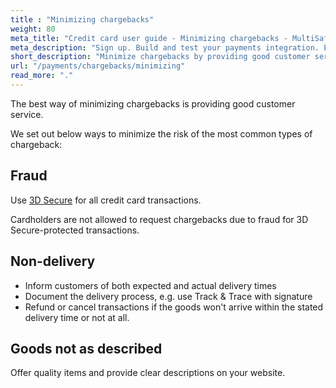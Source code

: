 ```yaml
---
title : "Minimizing chargebacks"
weight: 80
meta_title: "Credit card user guide - Minimizing chargebacks - MultiSafepay Docs"
meta_description: "Sign up. Build and test your payments integration. Explore our products and services. Use our API Reference, SDKs, and wrappers. Get support."
short_description: "Minimize chargebacks by providing good customer service and using fraud protection"
url: "/payments/chargebacks/minimizing"
read_more: "."
---
```


The best way of minimizing chargebacks is providing good customer service.

We set out below ways to minimize the risk of the most common types of chargeback: 

## Fraud
Use [3D Secure](/payments/methods/credit-and-debit-cards/user-guide/glossary/) for all credit card transactions. 

Cardholders are not allowed to request chargebacks due to fraud for 3D Secure-protected transactions.  

## Non-delivery
- Inform customers of both expected and actual delivery times
 - Document the delivery process, e.g. use Track & Trace with signature
 - Refund or cancel transactions if the goods won't arrive within the stated delivery time or not at all. 

## Goods not as described  
Offer quality items and provide clear descriptions on your website. 